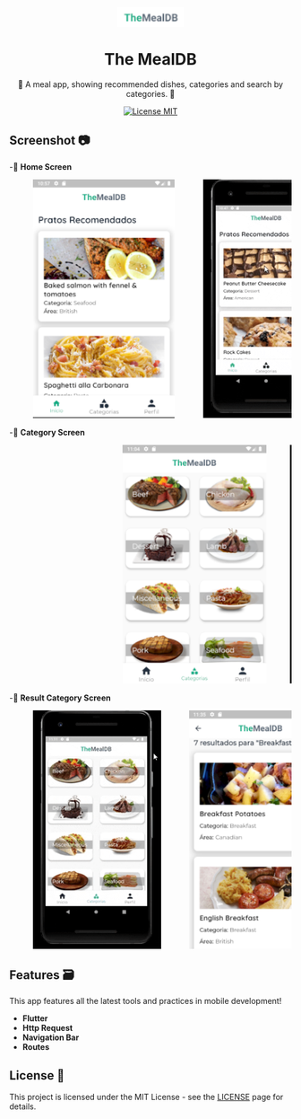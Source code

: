 <h1 align="center">
<br>
  <img src="screenshot/logo.png" alt="The MealDB" width="120">
<br>
<br>
The MealDB
</h1>

<p align="center">📲 A meal app, showing recommended dishes, categories and search by categories. 📲</p>

<p align="center">
  <a href="https://opensource.org/licenses/MIT">
    <img src="https://img.shields.io/badge/License-MIT-blue.svg" alt="License MIT">
  </a>
</p>

## Screenshot 📷
-📌 **Home Screen**
<pre>
     <img src="screenshot/home_screen.png" alt="Home Screen" height="425">      <img src="screenshot/home_screen.gif" alt="Home Screen Gif" height="425">      <img src="screenshot/meal_detail_screen.png" alt="Meal Detail Screen" height="425">
</pre>

-📌 **Category Screen**
<pre>
                        <img src="screenshot/category_screen.png" alt="Category Screen" height="425">     <img src="screenshot/category_screen.gif" alt="Category Screen Gif" height="425">
</pre>

-📌 **Result Category Screen**
<pre>
     <img src="screenshot/categories_result.gif" alt="Result Category Screen" height="425">      <img src="screenshot/result_screen.png" alt="Result Category Screen" height="425">      <img src="screenshot/result_screen.gif" alt="Result Category Screen" height="425">
</pre>


## Features 🗃️
This app features all the latest tools and practices in mobile development!

- **Flutter** 
- **Http Request**
- **Navigation Bar** 
- **Routes**

## License 📃

This project is licensed under the MIT License - see the [LICENSE](https://opensource.org/licenses/MIT) page for details.
